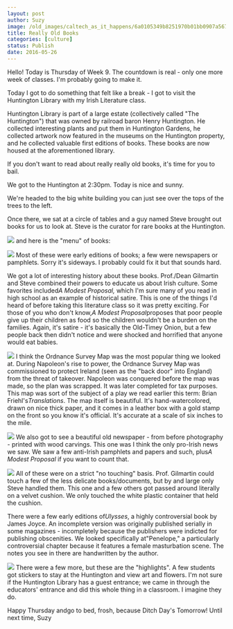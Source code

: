 ```yaml
---
layout: post
author: Suzy
image: /old_images/caltech_as_it_happens/6a0105349b8251970b01bb0907a567970d.jpg
title: Really Old Books 
categories: [culture]
status: Publish
date: 2016-05-26
---
```


Hello!
Today is Thursday of Week 9. The countdown is real - only one more week of classes. I'm probably going to make it.

Today I got to do something that felt like a break - I got to visit the Huntington Library with my Irish Literature class.

Huntington Library is part of a large estate (collectively called "The Huntington") that was owned by railroad baron Henry Huntington. He collected interesting plants and put them in Huntington Gardens, he collected artwork now featured in the museums on the Huntington property, and he collected valuable first editions of books. These books are now housed at the aforementioned library.

If you don't want to read about really really old books, it's time for you to bail.

We got to the Huntington at 2:30pm. Today is nice and sunny.

We're headed to the big white building you can just see over the tops of the trees to the left.

Once there, we sat at a circle of tables and a guy named Steve brought out books for us to look at. Steve is the curator for rare books at the Huntington.


![](/old_images/caltech_as_it_happens/6a0105349b8251970b01b8d1ede731970c.jpg)
and here is the "menu" of books:


![](/old_images/caltech_as_it_happens/6a0105349b8251970b01b7c8641aaa970b.jpg)
Most of these were early editions of books; a few were newspapers or pamphlets. Sorry it's sideways. I probably could fix it but that sounds hard.

We got a lot of interesting history about these books. Prof./Dean Gilmartin and Steve combined their powers to educate us about Irish culture. Some favorites included*A Modest Proposal,* which I'm sure many of you read in high school as an example of historical satire. This is one of the things I'd heard of before taking this literature class so it was pretty exciting. For those of you who don't know,*A Modest Proposal*proposes that poor people give up their children as food so the children wouldn't be a burden on the families. Again, it's satire - it's basically the Old-Timey Onion, but a few people back then didn't notice and were shocked and horrified that anyone would eat babies.


![](/old_images/caltech_as_it_happens/6a0105349b8251970b01b8d1ede773970c.jpg)
I think the Ordnance Survey Map was the most popular thing we looked at. During Napoleon's rise to power, the Ordnance Survey Map was commissioned to protect Ireland (seen as the "back door" into England) from the threat of takeover. Napoleon was conquered before the map was made, so the plan was scrapped. It was later completed for tax purposes. This map was sort of the subject of a play we read earlier this term: Brian Friehl's*Translations*. The map itself is beautiful. It's hand-watercolored, drawn on nice thick paper, and it comes in a leather box with a gold stamp on the front so you know it's official. It's accurate at a scale of six inches to the mile.


![](/old_images/caltech_as_it_happens/6a0105349b8251970b01b7c8641b50970b.jpg)
We also got to see a beautiful old newspaper - from before photography - printed with wood carvings. This one was I think the only pro-Irish news we saw. We saw a few anti-Irish pamphlets and papers and such, plus*A Modest Proposal* if you want to count that.


![](/old_images/caltech_as_it_happens/6a0105349b8251970b01b8d1ede84a970c.jpg)
All of these were on a strict "no touching" basis. Prof. Gilmartin could touch a few of the less delicate books/documents, but by and large only Steve handled them. This one and a few others got passed around literally on a velvet cushion. We only touched the white plastic container that held the cushion.

There were a few early editions of*Ulysses*, a highly controversial book by James Joyce. An incomplete version was originally published serially in some magazines - incompletely because the publishers were indicted for publishing obscenities. We looked specifically at"Penelope," a particularly controversial chapter because it features a female masturbation scene. The notes you see in there are handwritten by the author.


![](/old_images/caltech_as_it_happens/6a0105349b8251970b01b8d1ede940970c.jpg)
There were a few more, but these are the "highlights". A few students got stickers to stay at the Huntington and view art and flowers. I'm not sure if the Huntington Library has a guest entrance; we came in through the educators' entrance and did this whole thing in a classroom. I imagine they do.

Happy Thursday andgo to bed, frosh, because Ditch Day's Tomorrow!
Until next time,
Suzy

